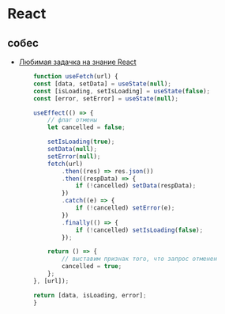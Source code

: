 # React

## собес

 * [Любимая задачка на знание React](https://habr.com/ru/companies/tensor/articles/779718/)
	```ts
		function useFetch(url) {
		const [data, setData] = useState(null);
		const [isLoading, setIsLoading] = useState(false);
		const [error, setError] = useState(null);

		useEffect(() => {
			// флаг отмены
			let cancelled = false;

			setIsLoading(true);
			setData(null);
			setError(null);
			fetch(url)
				.then((res) => res.json())
				.then((respData) => {
					if (!cancelled) setData(respData);
				})
				.catch((e) => {
					if (!cancelled) setError(e);
				})
				.finally(() => {
					if (!cancelled) setIsLoading(false);
				});

			return () => {
				// выставим признак того, что запрос отменен
				cancelled = true;
			};
		}, [url]);

		return [data, isLoading, error];
		}

	```

